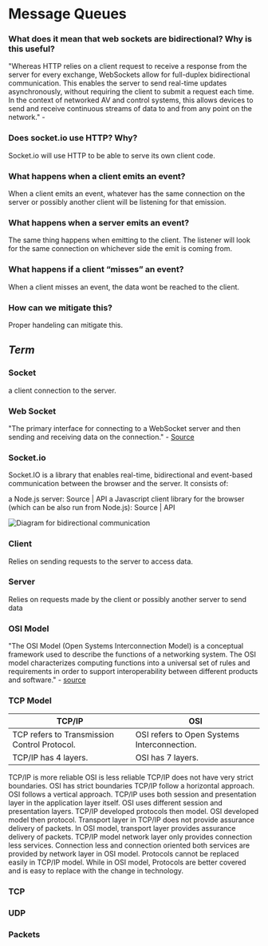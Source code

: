 # Message Queues 

### What does it mean that web sockets are bidirectional? Why is this useful?

"Whereas HTTP relies on a client request to receive a response from the server for every exchange,
WebSockets allow for full-duplex bidirectional communication. This enables the server to send real-time updates
asynchronously, without requiring the client to submit a request each time. In the context of networked AV and control
systems, this allows devices to send and receive continuous streams of data to and from any point on the network." - [](https://www.amx.com/en/site_elements/benefits-and-applications-of-websockets#:~:text=BIDIRECTIONAL.,submit%20a%20request%20each%20time.)

### Does socket.io use HTTP? Why?

Socket.io will use HTTP to be able to serve its own client code.

### What happens when a client emits an event?

When a client emits an event, whatever has the same connection on the server or possibly another client will be listening for that emission.

### What happens when a server emits an event?

The same thing happens when emitting to the client. The listener will look for the same connection on whichever side the emit is coming from. 

### What happens if a client “misses” an event?

When a client misses an event, the data wont be reached to the client. 

### How can we mitigate this?

Proper handeling can mitigate this. 


## _Term_
### Socket

a client connection to the server.

### Web Socket

"The primary interface for connecting to a WebSocket server and then sending and receiving data on the connection." - [Source](https://developer.mozilla.org/en-US/docs/Web/API/WebSockets_API)

### Socket.io

Socket.IO is a library that enables real-time, bidirectional and event-based communication between the browser and the server. It consists of:

a Node.js server: Source | API
a Javascript client library for the browser (which can be also run from Node.js): Source | API

![Diagram for bidirectional communication](https://socket.io/images/bidirectional-communication.png)

### Client

Relies on sending requests to the server to access data. 

### Server

Relies on requests made by the client or possibly another server to send data 

### OSI Model

"The OSI Model (Open Systems Interconnection Model) is a conceptual framework used to describe the functions of a networking system. The OSI model characterizes computing functions into a universal set of rules and requirements in order to support interoperability between different products and software." - [source](https://www.forcepoint.com/cyber-edu/osi-model)

### TCP Model

| TCP/IP |	OSI |
|---------|--------|
TCP refers to Transmission Control Protocol.	| OSI refers to Open Systems Interconnection. 
TCP/IP has 4 layers. |	OSI has 7 layers.
TCP/IP is more reliable	OSI is less reliable
TCP/IP does not have very strict boundaries.	OSI has strict boundaries
TCP/IP follow a horizontal approach.	OSI follows a vertical approach.
TCP/IP uses both session and presentation layer in the application layer itself.	OSI uses different session and presentation layers.
TCP/IP developed protocols then model.	OSI developed model then protocol.
Transport layer in TCP/IP does not provide assurance delivery of packets.	In OSI model, transport layer provides assurance delivery of packets.
TCP/IP model network layer only provides connection less services.	Connection less and connection oriented both services are provided by network layer in OSI model.
Protocols cannot be replaced easily in TCP/IP model.	While in OSI model, Protocols are better covered and is easy to replace with the change in technology.

### TCP

### UDP

### Packets
